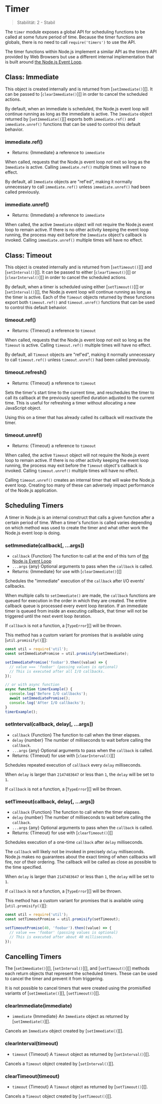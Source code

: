 # Timer

<!--introduced_in=v0.10.0-->

> Stabilität: 2 - Stabil

The `timer` module exposes a global API for scheduling functions to be called at some future period of time. Because the timer functions are globals, there is no need to call `require('timers')` to use the API.

The timer functions within Node.js implement a similar API as the timers API provided by Web Browsers but use a different internal implementation that is built around [the Node.js Event Loop](https://nodejs.org/en/docs/guides/event-loop-timers-and-nexttick/).

## Class: Immediate

This object is created internally and is returned from [`setImmediate()`][]. It can be passed to [`clearImmediate()`][] in order to cancel the scheduled actions.

By default, when an immediate is scheduled, the Node.js event loop will continue running as long as the immediate is active. The `Immediate` object returned by [`setImmediate()`][] exports both `immediate.ref()` and `immediate.unref()` functions that can be used to control this default behavior.

### immediate.ref()

<!-- YAML
added: v9.7.0
-->

* Returns: {Immediate} a reference to `immediate`

When called, requests that the Node.js event loop *not* exit so long as the `Immediate` is active. Calling `immediate.ref()` multiple times will have no effect.

By default, all `Immediate` objects are "ref'ed", making it normally unnecessary to call `immediate.ref()` unless `immediate.unref()` had been called previously.

### immediate.unref()

<!-- YAML
added: v9.7.0
-->

* Returns: {Immediate} a reference to `immediate`

When called, the active `Immediate` object will not require the Node.js event loop to remain active. If there is no other activity keeping the event loop running, the process may exit before the `Immediate` object's callback is invoked. Calling `immediate.unref()` multiple times will have no effect.

## Class: Timeout

This object is created internally and is returned from [`setTimeout()`][] and [`setInterval()`][]. It can be passed to either [`clearTimeout()`][] or [`clearInterval()`][] in order to cancel the scheduled actions.

By default, when a timer is scheduled using either [`setTimeout()`][] or [`setInterval()`][], the Node.js event loop will continue running as long as the timer is active. Each of the `Timeout` objects returned by these functions export both `timeout.ref()` and `timeout.unref()` functions that can be used to control this default behavior.

### timeout.ref()

<!-- YAML
added: v0.9.1
-->

* Returns: {Timeout} a reference to `timeout`

When called, requests that the Node.js event loop *not* exit so long as the `Timeout` is active. Calling `timeout.ref()` multiple times will have no effect.

By default, all `Timeout` objects are "ref'ed", making it normally unnecessary to call `timeout.ref()` unless `timeout.unref()` had been called previously.

### timeout.refresh()

<!-- YAML
added: v10.2.0
-->

* Returns: {Timeout} a reference to `timeout`

Sets the timer's start time to the current time, and reschedules the timer to call its callback at the previously specified duration adjusted to the current time. This is useful for refreshing a timer without allocating a new JavaScript object.

Using this on a timer that has already called its callback will reactivate the timer.

### timeout.unref()

<!-- YAML
added: v0.9.1
-->

* Returns: {Timeout} a reference to `timeout`

When called, the active `Timeout` object will not require the Node.js event loop to remain active. If there is no other activity keeping the event loop running, the process may exit before the `Timeout` object's callback is invoked. Calling `timeout.unref()` multiple times will have no effect.

Calling `timeout.unref()` creates an internal timer that will wake the Node.js event loop. Creating too many of these can adversely impact performance of the Node.js application.

## Scheduling Timers

A timer in Node.js is an internal construct that calls a given function after a certain period of time. When a timer's function is called varies depending on which method was used to create the timer and what other work the Node.js event loop is doing.

### setImmediate(callback[, ...args])

<!-- YAML
added: v0.9.1
-->

* `callback` {Function} The function to call at the end of this turn of [the Node.js Event Loop](https://nodejs.org/en/docs/guides/event-loop-timers-and-nexttick/)
* `...args` {any} Optional arguments to pass when the `callback` is called.
* Returns: {Immediate} for use with [`clearImmediate()`][]

Schedules the "immediate" execution of the `callback` after I/O events' callbacks.

When multiple calls to `setImmediate()` are made, the `callback` functions are queued for execution in the order in which they are created. The entire callback queue is processed every event loop iteration. If an immediate timer is queued from inside an executing callback, that timer will not be triggered until the next event loop iteration.

If `callback` is not a function, a [`TypeError`][] will be thrown.

This method has a custom variant for promises that is available using [`util.promisify()`][]:

```js
const util = require('util');
const setImmediatePromise = util.promisify(setImmediate);

setImmediatePromise('foobar').then((value) => {
  // value === 'foobar' (passing values is optional)
  // This is executed after all I/O callbacks.
});

// or with async function
async function timerExample() {
  console.log('Before I/O callbacks');
  await setImmediatePromise();
  console.log('After I/O callbacks');
}
timerExample();
```

### setInterval(callback, delay[, ...args])

<!-- YAML
added: v0.0.1
-->

* `callback` {Function} The function to call when the timer elapses.
* `delay` {number} The number of milliseconds to wait before calling the `callback`.
* `...args` {any} Optional arguments to pass when the `callback` is called.
* Returns: {Timeout} for use with [`clearInterval()`][]

Schedules repeated execution of `callback` every `delay` milliseconds.

When `delay` is larger than `2147483647` or less than `1`, the `delay` will be set to `1`.

If `callback` is not a function, a [`TypeError`][] will be thrown.

### setTimeout(callback, delay[, ...args])

<!-- YAML
added: v0.0.1
-->

* `callback` {Function} The function to call when the timer elapses.
* `delay` {number} The number of milliseconds to wait before calling the `callback`.
* `...args` {any} Optional arguments to pass when the `callback` is called.
* Returns: {Timeout} for use with [`clearTimeout()`][]

Schedules execution of a one-time `callback` after `delay` milliseconds.

The `callback` will likely not be invoked in precisely `delay` milliseconds. Node.js makes no guarantees about the exact timing of when callbacks will fire, nor of their ordering. The callback will be called as close as possible to the time specified.

When `delay` is larger than `2147483647` or less than `1`, the `delay` will be set to `1`.

If `callback` is not a function, a [`TypeError`][] will be thrown.

This method has a custom variant for promises that is available using [`util.promisify()`][]:

```js
const util = require('util');
const setTimeoutPromise = util.promisify(setTimeout);

setTimeoutPromise(40, 'foobar').then((value) => {
  // value === 'foobar' (passing values is optional)
  // This is executed after about 40 milliseconds.
});
```

## Cancelling Timers

The [`setImmediate()`][], [`setInterval()`][], and [`setTimeout()`][] methods each return objects that represent the scheduled timers. These can be used to cancel the timer and prevent it from triggering.

It is not possible to cancel timers that were created using the promisified variants of [`setImmediate()`][], [`setTimeout()`][].

### clearImmediate(immediate)

<!-- YAML
added: v0.9.1
-->

* `immediate` {Immediate} An `Immediate` object as returned by [`setImmediate()`][].

Cancels an `Immediate` object created by [`setImmediate()`][].

### clearInterval(timeout)

<!-- YAML
added: v0.0.1
-->

* `timeout` {Timeout} A `Timeout` object as returned by [`setInterval()`][].

Cancels a `Timeout` object created by [`setInterval()`][].

### clearTimeout(timeout)

<!-- YAML
added: v0.0.1
-->

* `timeout` {Timeout} A `Timeout` object as returned by [`setTimeout()`][].

Cancels a `Timeout` object created by [`setTimeout()`][].